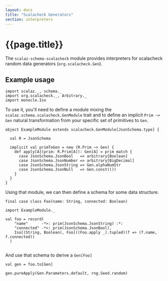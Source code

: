 ```yaml
---
layout: docs
title: "Scalacheck Generators"
section: interpreters
---
```


# {{page.title}}

The `scalaz-schema-scalacheck` module provides interpreters for scalacheck random data generators (`org.scalacheck.Gen`).

## Example usage

```tut:silent
import scalaz._, schema._
import org.scalacheck._, Arbitrary._
import monocle.Iso
```

To use it, you'll need to define a module mixing the `scalaz.schema.scalacheck.GenModule` trait and to define an implicit `Prim ~> Gen` natural transformation from your specific set of primitives to `Gen`.

```tut:silent
object ExampleModule extends scalacheck.GenModule[JsonSchema.type] {
  
  val R = JsonSchema

  implicit val primToGen = new (R.Prim ~> Gen) {
    def apply[A](prim: R.Prim[A]): Gen[A] = prim match {
      case JsonSchema.JsonBool   => arbitrary[Boolean]
      case JsonSchema.JsonNumber => arbitrary[BigDecimal]
      case JsonSchema.JsonString => Gen.alphaNumStr
      case JsonSchema.JsonNull   => Gen.const(())
    }
  }
}
```

Using that module, we can then define a schema for some data structure.

```tut:silent
final case class Foo(name: String, connected: Boolean)

import ExampleModule._

val foo = record(
    "name"      -*>: prim(JsonSchema.JsonString) :*:
    "connected" -*>: prim(JsonSchema.JsonBool),
    Iso[(String, Boolean), Foo]((Foo.apply _).tupled)(f => (f.name, f.connected))
  )
  
```

And use that schema to derive a `Gen[Foo]`

```tut
val gen = foo.to[Gen]

gen.pureApply(Gen.Parameters.default, rng.Seed.random)
```
